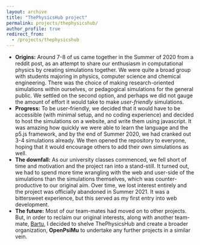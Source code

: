 ```yaml
---
layout: archive
title: "ThePhysicsHub project"
permalink: projects/thephysicshub/
author_profile: true
redirect_from:
  - /projects/thephysicshub
---
```


* **Origins:** Around 7-8 of us came together in the Summer of 2020 from a reddit post, as an attempt to share our enthusiasm in computational physics by creating simulations together. We were quite a broad group with students majoring in physics, computer science and chemical engineering. There was the choice of making research-oriented simulations within ourselves, or pedagogical simulations for the general public. We settled on the second option, and perhaps we did not gauge the amount of effort it would take to make *user-friendly* simulations.
* **Progress:** To be user-friendly, we decided that it would have to be accessible (with minimal setup, and no coding experience) and decided to host the simulations on a website, and write them using javascript. It was amazing how quickly we were able to learn the language and the p5.js framework, and by the end of Summer 2020, we had cranked out 3-4 simulations already. We then opened the repository to everyone, hoping that it would encourage others to add their own simulations as well.
* **The downfall:** As our university classes commenced, we fell short of time and motivation and the project ran into a stand-still. It turned out, we had to spend more time wrangling with the web and user-side of the simulations than the simulations themselves, which was counter-productive to our original aim. Over time, we lost interest entirely and the project was officially abandoned in Summer 2021. It was a bittersweet experience, but this served as my first entry into web development.
* **The future:** Most of our team-mates had moved on to other projects. But, in order to reclaim our original interests, along with another team-mate, [Bartu](https://brtymn.github.io/), I decided to shelve ThePhysicsHub and create a broader organization, **OpenPsiMu** to undertake any further projects in a similar vein. 